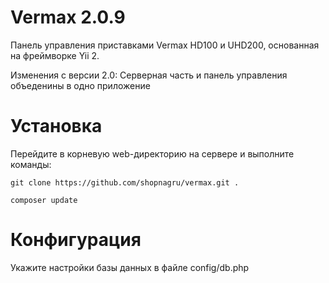 Vermax 2.0.9
============================

Панель управления приставками Vermax HD100 и UHD200, основанная на фреймворке Yii 2.

Изменения с версии 2.0:
Серверная часть и панель управления объеденины в одно приложение

# Установка

Перейдите в корневую web-директорию на сервере и выполните команды:

`git clone https://github.com/shopnagru/vermax.git .`

`composer update`

# Конфигурация

Укажите настройки базы данных в файле config/db.php